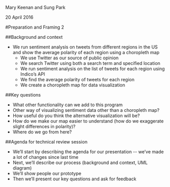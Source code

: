 Mary Keenan and Sung Park

20 April 2016

#Preparation and Framing 2

##Background and context
* We run sentiment analysis on tweets from different regions in the US and show the average polarity of each region using a choropleth map
  * We use Twitter as our source of public opinion
  * We search Twitter using both a search term and specified location
  * We run sentiment analysis on the list of tweets for each region using Indico’s API
  * We find the average polarity of tweets for each region
  * We create a choropleth map for data visualization



##Key questions
* What other functionality can we add to this program
* Other way of visualizing sentiment data other than a choropleth map?
* How useful do you think the alternative visualization will be?
* How do we make our map easier to understand (how do we exaggerate slight differences in polarity)?
* Where do we go from here?



##Agenda for technical review session
* We’ll start by describing the agenda for our presentation -- we’ve made a lot of changes since last time
* Next, we’ll describe our process (background and context, UML diagram)
* We’ll show people our prototype
* Then we’ll present our key questions and ask for feedback
